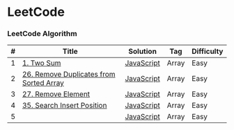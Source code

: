 # LeetCode

### LeetCode Algorithm

| #   | Title                                                                                                        | Solution                                          | Tag   | Difficulty |
| --- | ------------------------------------------------------------------------------------------------------------ | ------------------------------------------------- | ----- | ---------- |
| 1   | [1. Two Sum](https://leetcode.com/problems/two-sum/)                                                         | [JavaScript](./array/easy/1.twoSum.md)            | Array | Easy       |
| 2   | [26. Remove Duplicates from Sorted Array](https://leetcode.com/problems/remove-duplicates-from-sorted-array) | [JavaScript](./array/easy/26.removeDuplicates.md) | Array | Easy       |
| 3   | [27. Remove Element](https://leetcode.com/problems/remove-element)                                           | [JavaScript](./array/easy/27.removeElement.md)    | Array | Easy       |
| 4   | [35. Search Insert Position](https://leetcode.com/problems/search-insert-position)                           | [JavaScript](./array/easy/35.searchInsert.md)     | Array | Easy       |
| 5   | []()                                                                                                         | [JavaScript](./array/)                            | Array | Easy       |

